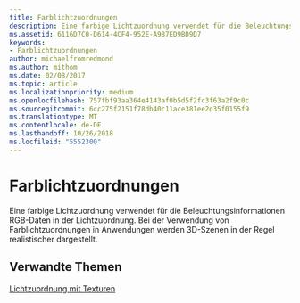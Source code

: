 ```yaml
---
title: Farblichtzuordnungen
description: Eine farbige Lichtzuordnung verwendet für die Beleuchtungsinformationen RGB-Daten in der Lichtzuordnung. Bei der Verwendung von Farblichtzuordnungen in Anwendungen werden 3D-Szenen in der Regel realistischer dargestellt.
ms.assetid: 6116D7C0-D614-4CF4-952E-A987ED9BD9D7
keywords:
- Farblichtzuordnungen
author: michaelfromredmond
ms.author: mithom
ms.date: 02/08/2017
ms.topic: article
ms.localizationpriority: medium
ms.openlocfilehash: 757fbf93aa364e4143af0b5d5f2fc3f63a2f9c0c
ms.sourcegitcommit: 6cc275f2151f78db40c11ace381ee2d35f0155f9
ms.translationtype: MT
ms.contentlocale: de-DE
ms.lasthandoff: 10/26/2018
ms.locfileid: "5552300"
---
```

# <a name="color-light-maps"></a>Farblichtzuordnungen


Eine farbige Lichtzuordnung verwendet für die Beleuchtungsinformationen RGB-Daten in der Lichtzuordnung. Bei der Verwendung von Farblichtzuordnungen in Anwendungen werden 3D-Szenen in der Regel realistischer dargestellt.

## <a name="span-idrelated-topicsspanrelated-topics"></a><span id="related-topics"></span>Verwandte Themen


[Lichtzuordnung mit Texturen](light-mapping-with-textures.md)

 

 




